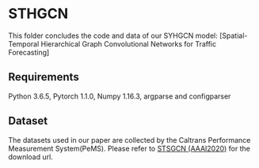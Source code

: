 # STHGCN
This folder concludes the code and data of our SYHGCN model: [Spatial-Temporal Hierarchical Graph Convolutional Networks for Traffic Forecasting]



## Requirements

Python 3.6.5, Pytorch 1.1.0, Numpy 1.16.3, argparse and configparser

## Dataset
The datasets used in our paper are collected by the Caltrans Performance Measurement System(PeMS). Please refer to [STSGCN (AAAI2020)](https://github.com/Davidham3/STSGCN) for the download url.

